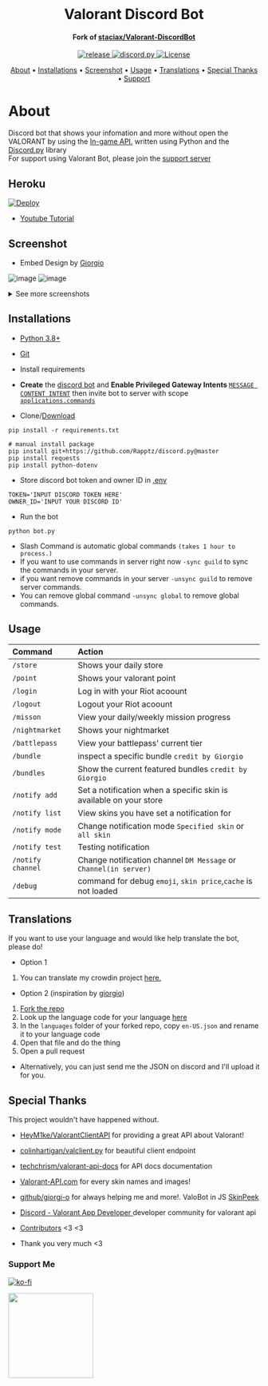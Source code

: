 <h1 align="center">
  <br>
  <a href="https://github.com/staciax/ValorantStoreChecker-discord-bot"></a>
  <br>
  Valorant Discord Bot
  <br>
</h1>

<h4 align="center">Fork of <a href="https://github.com/staciax/Valorant-DiscordBot">staciax/Valorant-DiscordBot</a></h4>

<p align="center">
  <a href="https://github.com/staciax/ValorantStoreChecker-discord-bot">
     <img src="https://img.shields.io/github/v/release/shumm7/Valorant-DiscordBot" alt="release">
  </a>
  <a href="https://github.com/Rapptz/discord.py/">
     <img src="https://img.shields.io/badge/discord-py-blue.svg" alt="discord.py">
  </a>
 <a href="https://github.com/shumm7/Valorant-DiscordBot/blob/master/LICENSE">
     <img src="https://img.shields.io/github/license/shumm7/Valorant-DiscordBot" alt="License">

</p>

<p align="center">
  <a href="#about">About</a>
  •
  <a href="#installations">Installations</a>
  •
  <a href="#screenshot">Screenshot</a>
  •
  <a href="#usage">Usage</a>
  •
  <a href="#translations">Translations</a>
  •
  <a href="#special-thanks">Special Thanks</a>
  •
  <a href="#support-me">Support</a>
</p>

<!-- Inspired by Red Discord Bot -->
<!-- https://github.com/Cog-Creators/Red-DiscordBot -->

# About
Discord bot that shows your infomation and more without open the VALORANT by using the [In-game API.](https://github.com/HeyM1ke/ValorantClientAPI)
written using Python and the [Discord.py](https://github.com/Rapptz/discord.py) library <br>
For support using Valorant Bot, please join the [support server](https://discord.gg/RaCzsPnfNM)

## Heroku
[![Deploy](https://www.herokucdn.com/deploy/button.svg)](https://heroku.com/deploy)
- [Youtube Tutorial](https://youtu.be/5ZFsEcDT8e4)

## Screenshot

* Embed Design by [Giorgio](https://github.com/giorgi-o)

![image](https://i.imgur.com/uF9THEa.png)
![image](https://i.imgur.com/ijjvQV3.png)
<details>
<summary>See more screenshots</summary>
<img src="https://i.imgur.com/GhzLBSr.png" alt="battlepass">
<img src="https://i.imgur.com/f0gXUoo.png" alt="nightmarket">
<img src="https://i.imgur.com/Q7q6tUU.png" alt="missions">
<img src="https://i.imgur.com/5jEZt3Z.png" alt="points">
</details>


## Installations

* [Python 3.8+](https://www.python.org/downloads/)

* [Git](https://git-scm.com/downloads)

* Install requirements

* **Create** the [discord bot](https://discord.com/developers/applications) and **Enable Privileged Gateway Intents** [`MESSAGE CONTENT INTENT`](https://i.imgur.com/TiiaYR9.png) then invite bot to server with scope [`applications.commands`](https://cdn.discordapp.com/attachments/939097458288496682/950613059150417970/IMG_3279.png)

* Clone/[Download](https://github.com/staciax/ValorantStoreChecker-discord-bot/archive/refs/heads/master.zip)

```
pip install -r requirements.txt
```

```
# manual install package
pip install git+https://github.com/Rapptz/discord.py@master
pip install requests
pip install python-dotenv
```

* Store discord bot token and owner ID in [.env](https://github.com/staciax/ValorantStoreChecker-discord-bot/blob/master/.env)
```
TOKEN='INPUT DISCORD TOKEN HERE'
OWNER_ID='INPUT YOUR DISCORD ID'
```
* Run the bot
```
python bot.py
```
* Slash Command is automatic global commands `(takes 1 hour to process.)`
* If you want to use commands in server right now `-sync guild` to sync the commands in your server.
* if you want remove commands in your server `-unsync guild` to remove server commands.
* You can remove global command `-unsync global` to remove global commands.

## Usage

| Command                       | Action                                                                                                     |
| :---------------------------- | :--------------------------------------------------------------------------------------------------------- |
| `/store`  | Shows your daily store |
| `/point`  | Shows your valorant point |
| `/login`  | Log in with your Riot acoount |
| `/logout`  | Logout your Riot acoount |
| `/misson`  | View your daily/weekly mission progress |
| `/nightmarket`  | Shows your nightmarket |
| `/battlepass`  | View your battlepass' current tier |
| `/bundle`  | inspect a specific bundle `credit by Giorgio` |
| `/bundles`  | Show the current featured bundles `credit by Giorgio` |
| `/notify add`  | Set a notification when a specific skin is available on your store |
| `/notify list`  | View skins you have set a notification for |
| `/notify mode`  | Change notification mode `Specified skin` or `all skin` |
| `/notify test`  | Testing notification |
| `/notify channel`  | Change notification channel `DM Message` or `Channel(in server)` |
| `/debug`  | command for debug `emoji`, `skin price`,`cache` is not loaded |

<!-- ## Translations (credit by [giorgio](https://github.com/giorgi-o) -->
## Translations
If you want to use your language and would like help translate the bot, please do!

- Option 1

1. You can translate my crowdin project [here.](https://crowdin.com/project/discord-bot-valorant)

- Option 2 (inspiration by [giorgio](https://github.com/giorgi-o))

1. [Fork the repo](https://docs.github.com/en/get-started/quickstart/fork-a-repo)
2. Look up the language code for your language [here](https://discord.com/developers/docs/reference#locales)
3. In the `languages` folder of your forked repo, copy `en-US.json` and rename it to your language code
4. Open that file and do the thing
5. Open a pull request

 - Alternatively, you can just send me the JSON on discord and I'll upload it for you.

## Special Thanks

This project wouldn't have happened without.

- [HeyM1ke/ValorantClientAPI](https://github.com/RumbleMike/ValorantClientAPI)
for providing a great API about Valorant!

- [colinhartigan/valclient.py](https://github.com/colinhartigan/valclient.py)
for beautiful client endpoint

- [techchrism/valorant-api-docs](https://github.com/techchrism/valorant-api-docs/)
for API docs documentation 

- [Valorant-API.com](https://valorant-api.com/)
for every skin names and images!

- [github/giorgi-o](https://github.com/giorgi-o)
for always helping me and more!. ValoBot in JS [SkinPeek](https://github.com/giorgi-o/SkinPeek/) 

- [Discord - Valorant App Developer ](https://discord.gg/a9yzrw3KAm)
developer community for valorant api

- [Contributors](https://github.com/staciax/ValorantStoreChecker-discord-bot/graphs/contributors) <3 <3

- Thank you very much <3

### Support Me

[![ko-fi](https://ko-fi.com/img/githubbutton_sm.svg)](https://ko-fi.com/staciax)

<a href="https://tipme.in.th/renlyx">
<img link="https://ko-fi.com/staciax" src="https://static.tipme.in.th/img/logo.f8267020b29b.svg" width="170" />
</a>